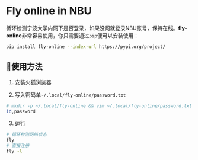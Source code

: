# Fly online in NBU
循环检测宁波大学内网下是否登录，如果没网就登录NBU账号，保持在线。**fly-online**非常容易使用，你只需要通过`pip`便可以安装使用：

```bash
pip install fly-online --index-url https://pypi.org/project/
```

## 🚀使用方法
1. 安装火狐浏览器

3. 写入密码单`~/.local/fly-online/password.txt` 

```bash
# mkdir -p ~/.local/fly-online && vim ~/.local/fly-online/password.txt
id,password
```
3. 运行

```bash
# 循环检测网络状态
fly
# 直接注册
fly -l 
```

